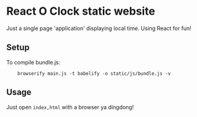 # React O Clock static website

Just a single page 'application' displaying local time.
Using React for fun!

## Setup

To compile bundle.js:
```
    browserify main.js -t babelify -o static/js/bundle.js -v 
```

## Usage

Just open `index,html` with a browser ya dingdong!
